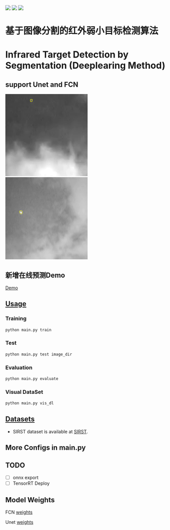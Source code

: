 ![](https://img.shields.io/badge/Python-3.8%2B-red)
![](https://img.shields.io/badge/Pytorch-1.6%2B-brightgreen)
![](https://img.shields.io/badge/Infrared_Small_Dim_Target_Detection-yellow)

# 基于图像分割的红外弱小目标检测算法
# Infrared Target Detection by Segmentation (Deeplearing Method)
## support **Unet** and **FCN** 
![](./images/test_image_0.png)
![](./images/train_image_0.png)

## 新增在线预测Demo
[Demo](https://share.streamlit.io/linaom1214/infrared-detect-by-segmentation/display.py)

## [Usage](#Infrared-Target-Detection-by-Segmentation)

### Training
```python
python main.py train
```
### Test
```python
python main.py test image_dir
```
### Evaluation
```python
python main.py evaluate
```
### Visual DataSet 
```python
python main.py vis_dl
```

## [Datasets](#Infrared-Target-Detection-by-Segmentation)
- SIRST dataset is available at [SIRST](https://github.com/YimianDai/sirst).

## More Configs in main.py

## TODO
- [ ] onnx export 
- [ ] TensorRT Deploy

## Model Weights

FCN  [weights](https://github.com/Linaom1214/Infrared-detect-by-segmentation/releases/download/v0.1/fcn_best.pt)

Unet [weights](https://github.com/Linaom1214/Infrared-detect-by-segmentation/releases/download/v0.1/unet_best.pt)

